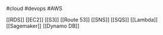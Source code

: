 #cloud 
#devops 
#AWS 

[[RDS]]
[[EC2]]
[[S3]]
[[Route 53]]
[[SNS]]
[[SQS]]
[[Lambda]]
[[Sagemaker]]
[[Dynamo DB]]


